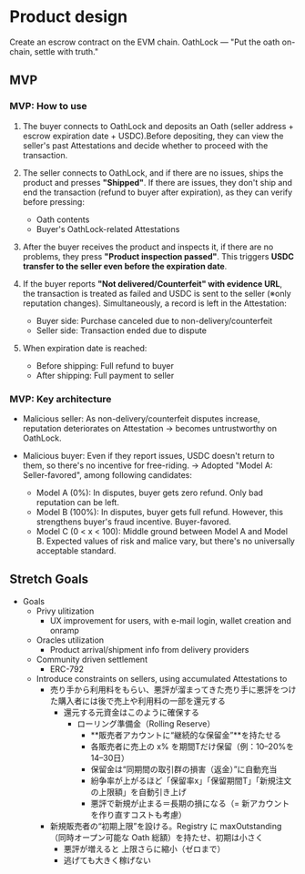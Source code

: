 
# Product design

Create an escrow contract on the EVM chain.
OathLock — "Put the oath on-chain, settle with truth."

## MVP

### MVP: How to use

  1. The buyer connects to OathLock and deposits an Oath (seller address + escrow expiration date + USDC).Before depositing, they can view the seller's past Attestations and decide whether to proceed with the transaction.

  2. The seller connects to OathLock, and if there are no issues, ships the product and presses **"Shipped"**. If there are issues, they don't ship and end the transaction (refund to buyer after expiration), as they can verify before pressing:
     - Oath contents
     - Buyer's OathLock-related Attestations

  3. After the buyer receives the product and inspects it, if there are no problems, they press **"Product inspection passed"**. This triggers **USDC transfer to the seller even before the expiration date**.

  4. If the buyer reports **"Not delivered/Counterfeit" with evidence URL**, the transaction is treated as failed and USDC is sent to the seller (※only reputation changes). Simultaneously, a record is left in the Attestation:
     - Buyer side: Purchase canceled due to non-delivery/counterfeit
     - Seller side: Transaction ended due to dispute

  5. When expiration date is reached:
     - Before shipping: Full refund to buyer
     - After shipping: Full payment to seller

### MVP: Key architecture

- Malicious seller: As non-delivery/counterfeit disputes increase, reputation deteriorates on Attestation → becomes untrustworthy on OathLock.

- Malicious buyer: Even if they report issues, USDC doesn't return to them, so there's no incentive for free-riding. -> Adopted "Model A: Seller-favored", among following candidates:
  - Model A (0%): In disputes, buyer gets zero refund. Only bad reputation can be left.
  - Model B (100%): In disputes, buyer gets full refund. However, this strengthens buyer's fraud incentive. Buyer-favored.
  - Model C (0 < x < 100): Middle ground between Model A and Model B. Expected values of risk and malice vary, but there's no universally acceptable standard.

## Stretch Goals

- Goals
  - Privy ulitization
    - UX improvement for users, with e-mail login, wallet creation and onramp
  - Oracles utilization
    - Product arrival/shipment info from delivery providers
  - Community driven settlement
    - ERC-792
  - Introduce constraints on sellers, using accumulated Attestations to
    - 売り手から利用料をもらい、悪評が溜まってきた売り手に悪評をつけた購入者には後で売上や利用料の一部を還元する
      - 還元する元資金はこのように確保する
        - ローリング準備金（Rolling Reserve）
          - **販売者アカウントに“継続的な保留金”**を持たせる
          - 各販売者に売上の x% を期間Tだけ保留（例：10–20%を14–30日）
          - 保留金は“同期間の取引群の損害（返金）”に自動充当
          - 紛争率が上がるほど「保留率x」「保留期間T」「新規注文の上限額」を自動引き上げ
          - 悪評で新規が止まる＝長期の損になる（= 新アカウントを作り直すコストも考慮）
    - 新規販売者の“初期上限”を設ける。Registry に maxOutstanding（同時オープン可能な Oath 総額）を持たせ、初期は小さく
      - 悪評が増えると 上限さらに縮小（ゼロまで）
      - 逃げても大きく稼げない


